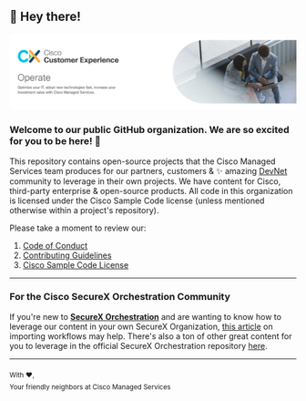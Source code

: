## 👋 Hey there! 

[![CX Operate](https://raw.githubusercontent.com/ciscomanagedservices/.github/main/profile/landing.png)](https://www.cisco.com/c/m/en_us/customer-experience/operate.html)

### Welcome to our public GitHub organization. We are so excited for you to be here! 🎉

This repository contains open-source projects that the Cisco Managed Services team produces for our partners, customers & ✨ amazing [DevNet](https://developer.cisco.com) community to leverage in their own projects. We have content for Cisco, third-party enterprise & open-source products. All code in this organization is licensed under the Cisco Sample Code license (unless mentioned otherwise within a project's repository).

Please take a moment to review our:
1. [Code of Conduct](https://github.com/ciscomanagedservices/.github/blob/main/CODE_OF_CONDUCT.md)
2. [Contributing Guidelines](https://github.com/ciscomanagedservices/.github/blob/main/CONTRIBUTING.md)
3. [Cisco Sample Code License](https://github.com/ciscomanagedservices/.github/blob/main/LICENSE.md)

---

### For the Cisco SecureX Orchestration Community

If you're new to [**SecureX Orchestration**](https://www.cisco.com/c/en/us/products/security/securex/securex-orchestration.html) and are wanting to know how to leverage our content in your own SecureX Organization, [this article](https://ciscosecurity.github.io/sxo-05-security-workflows/importing) on importing workflows may help. There's also a ton of other great content for you to leverage in the official SecureX Orchestration repository [here](https://ciscosecurity.github.io/sxo-05-security-workflows/).

---

<sub>With ❤️,
<br>Your friendly neighbors at Cisco Managed Services
